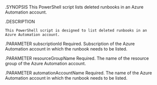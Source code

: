 .SYNOPSIS 
    This PowerShell script lists deleted runbooks in an Azure Automation account. 

.DESCRIPTION

    This PowerShell script is designed to list deleted runbooks in an Azure Automation account. 

.PARAMETER subscriptionId
    Required. Subscription of the Azure Automation account in which the runbook needs to be listed.
 
.PARAMETER resourceGroupName
    Required. The name of the resource group of the Azure Automation account.
    
.PARAMETER automationAccountName
    Required. The name of the Azure Automation account in which the runbook needs to be listed.
